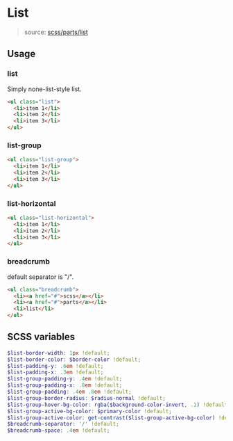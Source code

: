 # List

> source: [scss/parts/list](../../src/scss/parts/_list.scss)

## Usage

### list

Simply none-list-style list.

```html
<ul class="list">
  <li>item 1</li>
  <li>item 2</li>
  <li>item 3</li>
</ul>
```

### list-group

```html
<ul class="list-group">
  <li>item 1</li>
  <li>item 2</li>
  <li>item 3</li>
</ul>
```

### list-horizontal

```html
<ul class="list-horizontal">
  <li>item 1</li>
  <li>item 2</li>
  <li>item 3</li>
</ul>
```

### breadcrumb

default separator is "/".

```html
<ul class="breadcrumb">
  <li><a href="#">scss</a></li>
  <li><a href="#">parts</a></li>
  <li>list</li>
</ul>
```

## SCSS variables

``` scss
$list-border-width: 1px !default;
$list-border-color: $border-color !default;
$list-padding-y: .6em !default;
$list-padding-x: .3em !default;
$list-group-padding-y: .4em !default;
$list-group-padding-x: .8em !default;
$list-group-padding: .4em .8em !default;
$list-group-border-radius: $radius-normal !default;
$list-group-hover-bg-color: rgba($background-color-invert, .1) !default;
$list-group-active-bg-color: $primary-color !default;
$list-group-active-color: get-contrast($list-group-active-bg-color) !default;
$breadcrumb-separator: '/' !default;
$breadcrumb-space: .4em !default;
```
